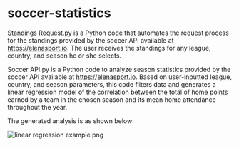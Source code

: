 # soccer-statistics
Standings Request.py is a Python code that automates the request process for the standings provided by the soccer API available at https://elenasport.io. The user receives the standings for any league, country, and season he or she selects.

Soccer API.py is a Python code to analyze season statistics provided by the soccer API available at https://elenasport.io. Based on user-inputted league, country, and season parameters, this code filters data and generates a linear regression model of the correlation between the total of home points earned by a team in the chosen season and its mean home attendance throughout the year.

The generated analysis is as shown below:

![linear regression example png](https://user-images.githubusercontent.com/91127693/149636084-b6e0b9cc-fc0b-44ad-93d3-f46141100277.png)
